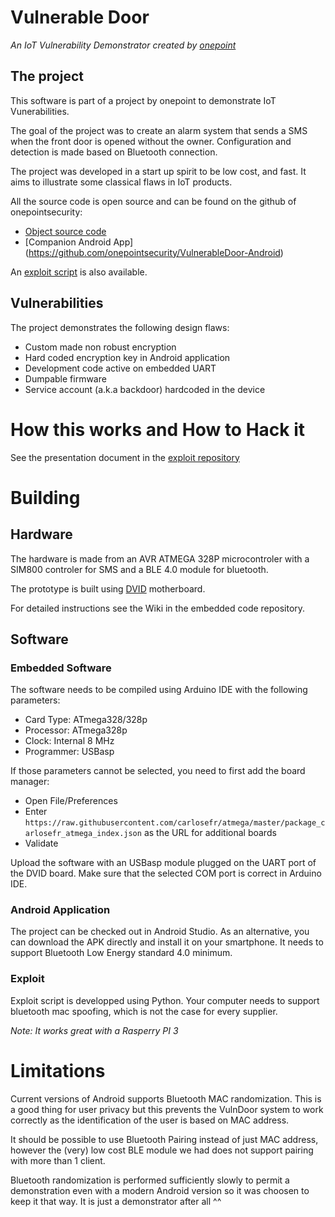 # Vulnerable Door
*An IoT Vulnerability Demonstrator created by [onepoint](https://www.groupeonepoint.com/)*

## The project
This software is part of a project by onepoint to demonstrate IoT Vunerabilities.

The goal of the project was to create an alarm system that sends a SMS when the front door is opened without the owner. Configuration and detection is made based on Bluetooth connection.

The project was developed in a start up spirit to be low cost, and fast. It aims to illustrate some classical flaws in IoT products.

All the source code is open source and can be found on the github of onepointsecurity:
- [Object source code](https://github.com/onepointsecurity/VulnerableDoor-Embedded)
- [Companion Android App] (https://github.com/onepointsecurity/VulnerableDoor-Android)

An [exploit script](https://github.com/onepointsecurity/VulnerableDoor-Exploit) is also available.

## Vulnerabilities

The project demonstrates the following design flaws:
- Custom made non robust encryption
- Hard coded encryption key in Android application
- Development code active on embedded UART
- Dumpable firmware
- Service account (a.k.a backdoor) hardcoded in the device

# How this works and How to Hack it

See the presentation document in the [exploit repository](https://github.com/onepointsecurity/VulnerableDoor-Exploit)

# Building

## Hardware
The hardware is made from an AVR ATMEGA 328P microcontroler with a SIM800 controler for SMS and a BLE 4.0 module for bluetooth.

The prototype is built using [DVID](https://www.dvid.eu) motherboard.

For detailed instructions see the Wiki in the embedded code repository.

## Software

### Embedded Software

The software needs to be compiled using Arduino IDE with the following parameters:
- Card Type: ATmega328/328p
- Processor: ATmega328p
- Clock: Internal 8 MHz
- Programmer: USBasp

If those parameters cannot be selected, you need to first add the board manager:
- Open File/Preferences
- Enter `https://raw.githubusercontent.com/carlosefr/atmega/master/package_carlosefr_atmega_index.json` as the URL for additional boards
- Validate

Upload the software with an USBasp module plugged on the UART port of the DVID board. Make sure that the selected COM port is correct in Arduino IDE.

### Android Application

The project can be checked out in Android Studio. As an alternative, you can download the APK directly and install it on your smartphone. It needs to support Bluetooth Low Energy standard 4.0 minimum.

### Exploit

Exploit script is developped using Python. Your computer needs to support bluetooth mac spoofing, which is not the case for every supplier.

*Note: It works great with a Rasperry PI 3*

# Limitations

Current versions of Android supports Bluetooth MAC randomization. This is a good thing for user privacy but this prevents the VulnDoor system to work correctly as the identification of the user is based on MAC address.

It should be possible to use Bluetooth Pairing instead of just MAC address, however the (very) low cost BLE module we had does not support pairing with more than 1 client.

Bluetooth randomization is performed sufficiently slowly to permit a demonstration even with a modern Android version so it was choosen to keep it that way. It is just a demonstrator after all ^^